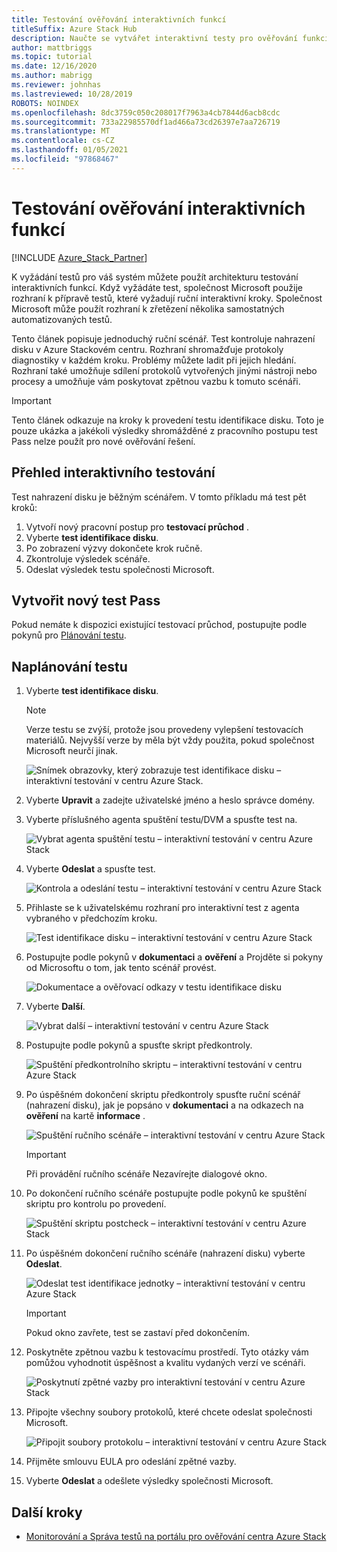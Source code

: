 ```yaml
---
title: Testování ověřování interaktivních funkcí
titleSuffix: Azure Stack Hub
description: Naučte se vytvářet interaktivní testy pro ověřování funkcí pro Azure Stack centra s ověřováním jako službou.
author: mattbriggs
ms.topic: tutorial
ms.date: 12/16/2020
ms.author: mabrigg
ms.reviewer: johnhas
ms.lastreviewed: 10/28/2019
ROBOTS: NOINDEX
ms.openlocfilehash: 8dc3759c050c208017f7963a4cb7844d6acb8cdc
ms.sourcegitcommit: 733a22985570df1ad466a73cd26397e7aa726719
ms.translationtype: MT
ms.contentlocale: cs-CZ
ms.lasthandoff: 01/05/2021
ms.locfileid: "97868467"
---
```

# <a name="interactive-feature-verification-testing"></a>Testování ověřování interaktivních funkcí  

[!INCLUDE [Azure_Stack_Partner](./includes/azure-stack-partner-appliesto.md)]

K vyžádání testů pro váš systém můžete použít architekturu testování interaktivních funkcí. Když vyžádáte test, společnost Microsoft použije rozhraní k přípravě testů, které vyžadují ruční interaktivní kroky. Společnost Microsoft může použít rozhraní k zřetězení několika samostatných automatizovaných testů.

Tento článek popisuje jednoduchý ruční scénář. Test kontroluje nahrazení disku v Azure Stackovém centru. Rozhraní shromažďuje protokoly diagnostiky v každém kroku. Problémy můžete ladit při jejich hledání. Rozhraní také umožňuje sdílení protokolů vytvořených jinými nástroji nebo procesy a umožňuje vám poskytovat zpětnou vazbu k tomuto scénáři.

> [!Important]  
> Tento článek odkazuje na kroky k provedení testu identifikace disku. Toto je pouze ukázka a jakékoli výsledky shromážděné z pracovního postupu test Pass nelze použít pro nové ověřování řešení.

## <a name="overview-of-interactive-testing"></a>Přehled interaktivního testování

Test nahrazení disku je běžným scénářem. V tomto příkladu má test pět kroků:

1. Vytvoří nový pracovní postup pro **testovací průchod** .
2. Vyberte **test identifikace disku**.
3. Po zobrazení výzvy dokončete krok ručně.
4. Zkontroluje výsledek scénáře.
5. Odeslat výsledek testu společnosti Microsoft.

## <a name="create-a-new-test-pass"></a>Vytvořit nový test Pass

Pokud nemáte k dispozici existující testovací průchod, postupujte podle pokynů pro [Plánování testu](azure-stack-vaas-schedule-test-pass.md).

## <a name="schedule-the-test"></a>Naplánování testu

1. Vyberte **test identifikace disku**.

    > [!Note]  
    > Verze testu se zvýší, protože jsou provedeny vylepšení testovacích materiálů. Nejvyšší verze by měla být vždy použita, pokud společnost Microsoft neurčí jinak.

    ![Snímek obrazovky, který zobrazuje test identifikace disku – interaktivní testování v centru Azure Stack.](media/azure-stack-vaas-interactive-feature-verification/image4.png)

2. Vyberte **Upravit** a zadejte uživatelské jméno a heslo správce domény.

3. Vyberte příslušného agenta spuštění testu/DVM a spusťte test na.

    ![Vybrat agenta spuštění testu – interaktivní testování v centru Azure Stack](media/azure-stack-vaas-interactive-feature-verification/image5.png)

4. Vyberte **Odeslat** a spusťte test.

    ![Kontrola a odeslání testu – interaktivní testování v centru Azure Stack](media/azure-stack-vaas-interactive-feature-verification/image6.png)

5. Přihlaste se k uživatelskému rozhraní pro interaktivní test z agenta vybraného v předchozím kroku.

    ![Test identifikace disku – interaktivní testování v centru Azure Stack](media/azure-stack-vaas-interactive-feature-verification/image8.png)

6. Postupujte podle pokynů v **dokumentaci** a **ověření** a Projděte si pokyny od Microsoftu o tom, jak tento scénář provést.

    ![Dokumentace a ověřovací odkazy v testu identifikace disku](media/azure-stack-vaas-interactive-feature-verification/image9.png)

7. Vyberte **Další**.

    ![Vybrat další – interaktivní testování v centru Azure Stack](media/azure-stack-vaas-interactive-feature-verification/image10.png)

8. Postupujte podle pokynů a spusťte skript předkontroly.

    ![Spuštění předkontrolního skriptu – interaktivní testování v centru Azure Stack](media/azure-stack-vaas-interactive-feature-verification/image11.png)

9. Po úspěšném dokončení skriptu předkontroly spusťte ruční scénář (nahrazení disku), jak je popsáno v **dokumentaci** a na odkazech na **ověření** na kartě **informace** .

    ![Spuštění ručního scénáře – interaktivní testování v centru Azure Stack](media/azure-stack-vaas-interactive-feature-verification/image12.png)

    > [!Important]  
    > Při provádění ručního scénáře Nezavírejte dialogové okno.

10. Po dokončení ručního scénáře postupujte podle pokynů ke spuštění skriptu pro kontrolu po provedení.

    ![Spuštění skriptu postcheck – interaktivní testování v centru Azure Stack](media/azure-stack-vaas-interactive-feature-verification/image13.png)

11. Po úspěšném dokončení ručního scénáře (nahrazení disku) vyberte **Odeslat**.

    ![Odeslat test identifikace jednotky – interaktivní testování v centru Azure Stack](media/azure-stack-vaas-interactive-feature-verification/image14.png)

    > [!Important]  
    > Pokud okno zavřete, test se zastaví před dokončením.

12. Poskytněte zpětnou vazbu k testovacímu prostředí. Tyto otázky vám pomůžou vyhodnotit úspěšnost a kvalitu vydaných verzí ve scénáři.

    ![Poskytnutí zpětné vazby pro interaktivní testování v centru Azure Stack](media/azure-stack-vaas-interactive-feature-verification/image15.png)

13. Připojte všechny soubory protokolů, které chcete odeslat společnosti Microsoft.

    ![Připojit soubory protokolu – interaktivní testování v centru Azure Stack](media/azure-stack-vaas-interactive-feature-verification/image16.png)

14. Přijměte smlouvu EULA pro odeslání zpětné vazby.

15. Vyberte **Odeslat** a odešlete výsledky společnosti Microsoft.

## <a name="next-steps"></a>Další kroky

- [Monitorování a Správa testů na portálu pro ověřování centra Azure Stack](azure-stack-vaas-monitor-test.md)
